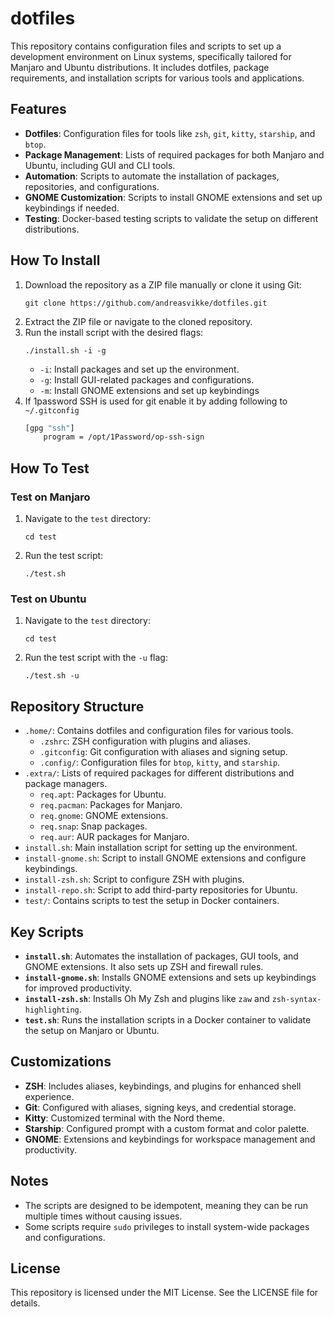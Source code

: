 # dotfiles

This repository contains configuration files and scripts to set up a development environment on Linux systems, specifically tailored for Manjaro and Ubuntu distributions. It includes dotfiles, package requirements, and installation scripts for various tools and applications.

## Features
- **Dotfiles**: Configuration files for tools like `zsh`, `git`, `kitty`, `starship`, and `btop`.
- **Package Management**: Lists of required packages for both Manjaro and Ubuntu, including GUI and CLI tools.
- **Automation**: Scripts to automate the installation of packages, repositories, and configurations.
- **GNOME Customization**: Scripts to install GNOME extensions and set up keybindings if needed.
- **Testing**: Docker-based testing scripts to validate the setup on different distributions.

## How To Install
1. Download the repository as a ZIP file manually or clone it using Git:
   ```
   git clone https://github.com/andreasvikke/dotfiles.git
   ```
2. Extract the ZIP file or navigate to the cloned repository.
3. Run the install script with the desired flags:
   ```
   ./install.sh -i -g
   ```
   - `-i`: Install packages and set up the environment.
   - `-g`: Install GUI-related packages and configurations.
   - `-m`: Install GNOME extensions and set up keybindings
4. If 1password SSH is used for git enable it by adding following to `~/.gitconfig`
   ```bash
   [gpg "ssh"]
	   program = /opt/1Password/op-ssh-sign
   ```

## How To Test
### Test on Manjaro
1. Navigate to the `test` directory:
   ```
   cd test
   ```
2. Run the test script:
   ```
   ./test.sh
   ```

### Test on Ubuntu
1. Navigate to the `test` directory:
   ```
   cd test
   ```
2. Run the test script with the `-u` flag:
   ```
   ./test.sh -u
   ```

## Repository Structure
- `.home/`: Contains dotfiles and configuration files for various tools.
  - `.zshrc`: ZSH configuration with plugins and aliases.
  - `.gitconfig`: Git configuration with aliases and signing setup.
  - `.config/`: Configuration files for `btop`, `kitty`, and `starship`.
- `.extra/`: Lists of required packages for different distributions and package managers.
  - `req.apt`: Packages for Ubuntu.
  - `req.pacman`: Packages for Manjaro.
  - `req.gnome`: GNOME extensions.
  - `req.snap`: Snap packages.
  - `req.aur`: AUR packages for Manjaro.
- `install.sh`: Main installation script for setting up the environment.
- `install-gnome.sh`: Script to install GNOME extensions and configure keybindings.
- `install-zsh.sh`: Script to configure ZSH with plugins.
- `install-repo.sh`: Script to add third-party repositories for Ubuntu.
- `test/`: Contains scripts to test the setup in Docker containers.

## Key Scripts
- **`install.sh`**: Automates the installation of packages, GUI tools, and GNOME extensions. It also sets up ZSH and firewall rules.
- **`install-gnome.sh`**: Installs GNOME extensions and sets up keybindings for improved productivity.
- **`install-zsh.sh`**: Installs Oh My Zsh and plugins like `zaw` and `zsh-syntax-highlighting`.
- **`test.sh`**: Runs the installation scripts in a Docker container to validate the setup on Manjaro or Ubuntu.

## Customizations
- **ZSH**: Includes aliases, keybindings, and plugins for enhanced shell experience.
- **Git**: Configured with aliases, signing keys, and credential storage.
- **Kitty**: Customized terminal with the Nord theme.
- **Starship**: Configured prompt with a custom format and color palette.
- **GNOME**: Extensions and keybindings for workspace management and productivity.

## Notes
- The scripts are designed to be idempotent, meaning they can be run multiple times without causing issues.
- Some scripts require `sudo` privileges to install system-wide packages and configurations.

## License
This repository is licensed under the MIT License. See the LICENSE file for details.
